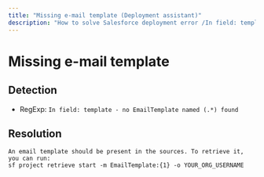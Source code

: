 ```yaml
---
title: "Missing e-mail template (Deployment assistant)"
description: "How to solve Salesforce deployment error /In field: template - no EmailTemplate named (.*) found/gm"
---
```

<!-- markdownlint-disable MD013 -->
# Missing e-mail template

## Detection

- RegExp: `In field: template - no EmailTemplate named (.*) found`

## Resolution

```shell
An email template should be present in the sources. To retrieve it, you can run:
sf project retrieve start -m EmailTemplate:{1} -o YOUR_ORG_USERNAME
```
